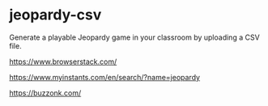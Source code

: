 # jeopardy-csv

Generate a playable Jeopardy game in your classroom by uploading a CSV file.

https://www.browserstack.com/

https://www.myinstants.com/en/search/?name=jeopardy

https://buzzonk.com/
